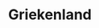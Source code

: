 ---
title: "Griekenland"
introtext: "Mooi land joh!"
introimage: "https://lh3.googleusercontent.com/dR9V7mk2fp43_s069X28u956jgm1fFKws8-Rv9TEyLSoDTmgxJmylH0qiG9enP44KoOYFP9SgVicQ5ns6Z5MA3g85vnPpilX8jHIpm9Y-TS1LaHYe6EmE-IhKYHE1K_u64uY5dvi=w2400"
surface: "132.000"
inhabitants: "10.800.000"
rate: "1"
valuta: "euro"
---